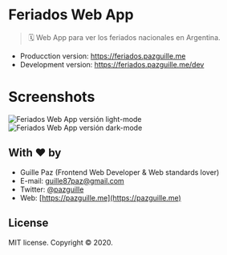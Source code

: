 # Feriados Web App

> 🗓 Web App para ver los feriados nacionales en Argentina.

- Producction version: https://feriados.pazguille.me
- Development version: https://feriados.pazguille.me/dev

# Screenshots

<img src="https://cldup.com/JB17BR0tyD-600x600.png" alt="Feriados Web App versión light-mode">
<img src="https://cldup.com/PFULA2pQqn-600x600.png" alt="Feriados Web App versión dark-mode">

## With ❤ by

- Guille Paz (Frontend Web Developer & Web standards lover)
- E-mail: [guille87paz@gmail.com](mailto:guille87paz@gmail.com)
- Twitter: [@pazguille](https://twitter.com/pazguille)
- Web: [https://pazguille.me](https://pazguille.me)

## License

MIT license. Copyright © 2020.
